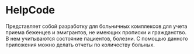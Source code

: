 # HelpCode
Представляет собой разработку для больничных комплексов для учета приема беженцев и эмигрантов, не имеющих прописки и гражданство.
В нем учитываются состояние пациентов, болезни.
С помощью данного приложения можно делать отчеты по количеству больных.
